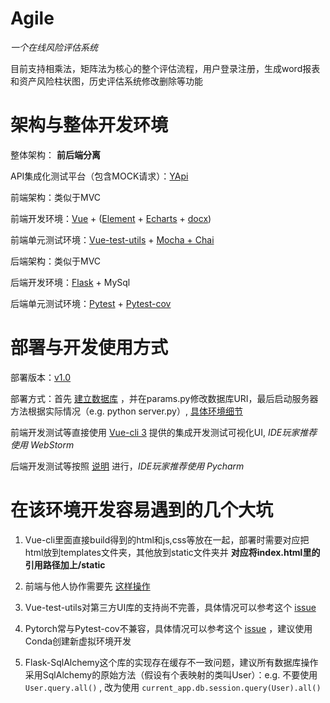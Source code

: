 # Agile
*一个在线风险评估系统*

目前支持相乘法，矩阵法为核心的整个评估流程，用户登录注册，生成word报表和资产风险柱状图，历史评估系统修改删除等功能

# 架构与整体开发环境
整体架构： **前后端分离**

API集成化测试平台（包含MOCK请求）：[YApi](https://github.com/YMFE/yapi "YApi")


前端架构：类似于MVC

前端开发环境：[Vue](https://cn.vuejs.org/ "Vue") + ([Element](https://github.com/ElemeFE/element "Element") + [Echarts](https://echarts.baidu.com/index.html "Echarts") + [docx](https://github.com/dolanmiu/docx "docx"))

前端单元测试环境：[Vue-test-utils](https://github.com/vuejs/vue-test-utils "Vue-test-utils") + [Mocha + Chai](https://github.com/vuejs/vue-cli/blob/dev/packages/%40vue/cli-plugin-unit-mocha/README.md "Mocha + Chai")


后端架构：类似于MVC

后端开发环境：[Flask](http://flask.pocoo.org/docs/1.0/ "Flask") + MySql

后端单元测试环境：[Pytest](https://docs.pytest.org/en/latest/ "Pytest") + [Pytest-cov](https://github.com/pytest-dev/pytest-cov "Pytest-cov")

# 部署与开发使用方式
部署版本：[v1.0](https://github.com/voldemortX/Agile/tree/v1.0/backend)

部署方式：首先 [建立数据库](https://github.com/voldemortX/Agile/blob/v1.0/dbCreate.sql) ，并在params.py修改数据库URI，最后启动服务器方法根据实际情况（e.g. python server.py）, [具体环境细节](https://github.com/voldemortX/Agile/tree/v1.0/backend/configs.txt)

前端开发测试等直接使用 [Vue-cli 3](https://cli.vuejs.org/zh/) 提供的集成开发测试可视化UI, *IDE玩家推荐使用 WebStorm*

后端开发测试等按照 [说明](https://github.com/voldemortX/Agile/tree/v1.0/backend/configs.txt) 进行，*IDE玩家推荐使用 Pycharm*

# 在该环境开发容易遇到的几个大坑
1. Vue-cli里面直接build得到的html和js,css等放在一起，部署时需要对应把html放到templates文件夹，其他放到static文件夹并 **对应将index.html里的引用路径加上/static**

2. 前端与他人协作需要先 [这样操作](https://github.com/voldemortX/Agile/blob/v1.0/frontend/README.md)

3. Vue-test-utils对第三方UI库的支持尚不完善，具体情况可以参考这个 [issue](https://github.com/vuejs/vue-test-utils/issues/1221)

4. Pytorch常与Pytest-cov不兼容，具体情况可以参考这个 [issue](https://github.com/pytest-dev/pytest-cov/issues/293) ，建议使用Conda创建新虚拟环境开发

5. Flask-SqlAlchemy这个库的实现存在缓存不一致问题，建议所有数据库操作采用SqlAlchemy的原始方法（假设有个表映射的类叫User）：e.g. 不要使用 ```User.query.all()``` , 改为使用 ```current_app.db.session.query(User).all()```

